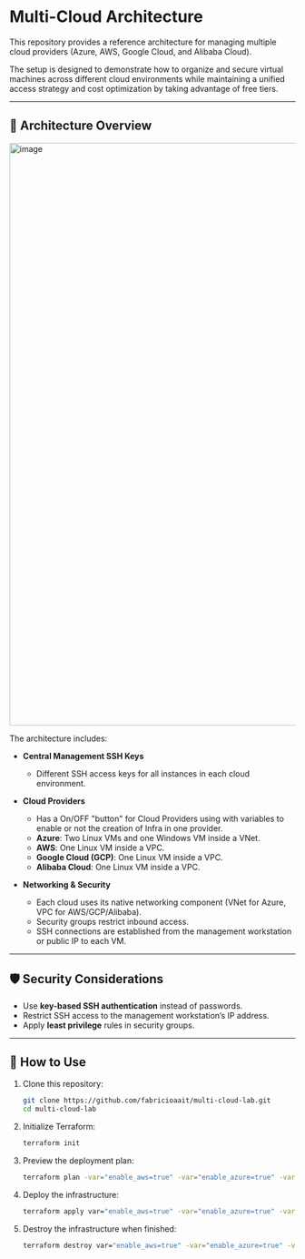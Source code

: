 # Multi-Cloud Architecture

This repository provides a reference architecture for managing multiple cloud providers (Azure, AWS, Google Cloud, and Alibaba Cloud).  

The setup is designed to demonstrate how to organize and secure virtual machines across different cloud environments while maintaining a unified access strategy and cost optimization by taking advantage of free tiers.

---

## 📐 Architecture Overview

<img width="1024" height="1024" alt="image" src="https://github.com/user-attachments/assets/b9aa995e-937e-4e35-a2e7-479d8614ed82" />


The architecture includes:

- **Central Management SSH Keys**  
  - Different SSH access keys for all instances in each cloud environment.  

- **Cloud Providers**
  - Has a On/OFF "button" for Cloud Providers using with variables to enable or not the creation of Infra in one provider. 
  - **Azure**: Two Linux VMs and one Windows VM inside a VNet.  
  - **AWS**: One Linux VM inside a VPC.  
  - **Google Cloud (GCP)**: One Linux VM inside a VPC.  
  - **Alibaba Cloud**: One Linux VM inside a VPC.  

- **Networking & Security**  
  - Each cloud uses its native networking component (VNet for Azure, VPC for AWS/GCP/Alibaba).  
  - Security groups restrict inbound access.  
  - SSH connections are established from the management workstation or public IP to each VM.  

---

## 🛡️ Security Considerations

- Use **key-based SSH authentication** instead of passwords.  
- Restrict SSH access to the management workstation’s IP address.  
- Apply **least privilege** rules in security groups.  

---

## 🚀 How to Use

1. Clone this repository:  
   ```bash
   git clone https://github.com/fabricioaait/multi-cloud-lab.git
   cd multi-cloud-lab
   ````

2. Initialize Terraform:

   ```bash
   terraform init 
   ```

3. Preview the deployment plan:

   ```bash
   terraform plan -var="enable_aws=true" -var="enable_azure=true" -var="enable_gcp=true" -var="enable_alibaba=true"
   ```

4. Deploy the infrastructure:

   ```bash
   terraform apply var="enable_aws=true" -var="enable_azure=true" -var="enable_gcp=true" -var="enable_alibaba=true"
   ```

5. Destroy the infrastructure when finished:

   ```bash
   terraform destroy var="enable_aws=true" -var="enable_azure=true" -var="enable_gcp=true" -var="enable_alibaba=true"
   ```


